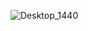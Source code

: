 ![Desktop_1440](https://github.com/Ona-kri4ala-xvatit/House/assets/82047084/4ef4ed30-b510-4fb4-a03c-ca6d870d20de)
